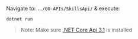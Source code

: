 Navigate to: `../00-APIs/SkillsApi/` & execute:

```
dotnet run
```

> Note: Make sure [.NET Core Api 3.1](https://dotnet.microsoft.com/download/dotnet-core/3.1) is installed
